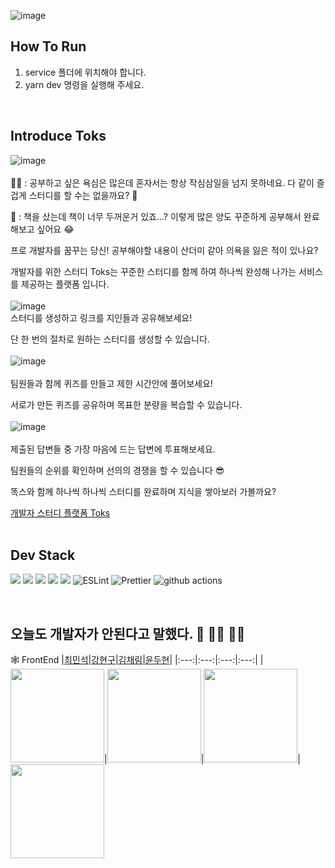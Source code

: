 ![image](https://user-images.githubusercontent.com/47452547/211762786-bd1a3ab7-0481-491a-8797-97b698433f20.png)

## How To Run

1. service 폴더에 위치해야 합니다.
2. yarn dev 명령을 실행해 주세요.

</br>

## Introduce Toks
![image](https://user-images.githubusercontent.com/47452547/211752764-51af3149-cebd-41f9-9df4-96e798f5c050.png)
</br>
</br>
👱‍♂️ : 공부하고 싶은 욕심은 많은데 혼자서는 항상 작심삼일을 넘지 못하네요. 다 같이 즐겁게 스터디를 할 수는 없을까요? 🥹

👩 : 책을 샀는데 책이 너무 두꺼운거 있죠...? 이렇게 많은 양도 꾸준하게 공부해서 완료해보고 싶어요 😂

프로 개발자를 꿈꾸는 당신! 공부해야할 내용이 산더미 같아 의욕을 잃은 적이 있나요?

개발자를 위한 스터디 Toks는 꾸준한 스터디를 함께 하여 하나씩 완성해 나가는 서비스를 제공하는 플랫폼 입니다.
</br>
</br>
![image](https://user-images.githubusercontent.com/47452547/211786235-da7c1bf8-4ddc-4d29-ae61-cc34b51ec789.png)
</br>
스터디를 생성하고 링크를 지인들과 공유해보세요!

단 한 번의 절차로 원하는 스터디를 생성할 수 있습니다.
</br>
</br>
![image](https://user-images.githubusercontent.com/47452547/211785797-dafc3256-6b39-40e3-ae6d-5cc9753b9010.png)
</br>
</br>
팀원들과 함께 퀴즈를 만들고 제한 시간안에 풀어보세요!

서로가 만든 퀴즈를 공유하며 목표한 분량을 복습할 수 있습니다.
</br>
</br>
![image](https://user-images.githubusercontent.com/47452547/211787055-b73633d7-b429-4f16-849c-b5f292cb0091.png)
</br>
</br>
제출된 답변들 중 가장 마음에 드는 답변에 투표해보세요.

팀원들의 순위를 확인하며 선의의 경쟁을 할 수 있습니다 😎

똑스와 함께 하나씩 하나씩 스터디를 완료하며 지식을 쌓아보러 가볼까요?

<a href="https://tokstudy.com/login">개발자 스터디 플랫폼 Toks</a>
</br>
</br>
## Dev Stack
<p>
<img src="https://img.shields.io/badge/Next.js-000000?style=flat-square&logo=nextdotjs&logoColor=white"/>
<img src="https://img.shields.io/badge/TypeScript-3178C6?style=flat-square&logo=TypeScript&logoColor=white"/>
<img src="https://img.shields.io/badge/Emotion-EFD1EA?style=flat-square&logo=css3&logoColor=white"/>
<img src="https://img.shields.io/badge/ReactQuery-FF4154?style=flat-square&logo=ReactQuery&logoColor=white"/>
<img src="https://img.shields.io/badge/Recoil-3578E5?style=flat-square&logo=react&logoColor=white"/>
<img alt="ESLint" src="https://img.shields.io/badge/-ESLint-4B32C3?style=flat-square&logo=eslint&logoColor=white" />
<img alt="Prettier" src="https://img.shields.io/badge/-Prettier-F7B93E?style=flat-square&logo=prettier&logoColor=white" />
<img alt="github actions" src="https://img.shields.io/badge/-GithubActions-2088FF?style=flat-square&logo=githubactions&logoColor=white" />
</p>
</br>

## 오늘도 개발자가 안된다고 말했다. 🤦 🤦‍♀️ 🤦‍♀️
🕸 FrontEnd
|[최민석](https://github.com/minsgy)|[강현구](https://github.com/LineGu)|[김채림](https://github.com/chaaerim)|[윤두현](https://github.com/dengoyoon)|
|:---:|:---:|:---:|:---:|
|<img src='https://user-images.githubusercontent.com/89721027/211807096-bb1eba43-efc6-491c-bbc5-d6681187bf52.png' width="150px" height='150px'>|<img src='https://user-images.githubusercontent.com/89721027/211807305-d552c48e-219c-41bb-b808-e5222ba3774b.png' width="150px" height='150x'>|<img src='https://user-images.githubusercontent.com/89721027/211808345-c9c458af-6f66-44e0-8ad3-7d778966c140.png' width="150px" height='150px'>|<img src='https://user-images.githubusercontent.com/89721027/211808648-fa4b6a4c-6106-4df6-a2f0-df4e3324ed1b.png' width="150px" height='150px'>

